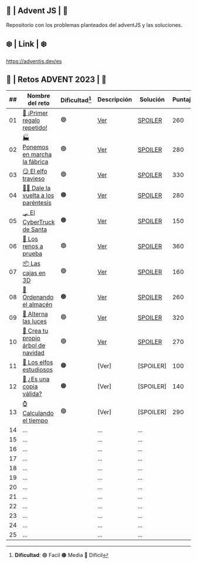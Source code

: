 ## 🎄 | Advent JS | 🎄
Repositorio con los problemas planteados del adventJS y las soluciones. 

## ❄️ | Link | ❄️

<https://adventjs.dev/es>

## 🧩 | Retos ADVENT 2023 | 🧩
| ##  | Nombre del reto                                                                  | Dificultad[^1] | Descripción                                                                         | Solución                                     | Puntaje |
| :-: | -------------------------------------------------------------------------------- | -------------- | ----------------------------------------------------------------------------------- | -------------------------------------------- |---------|
| 01  | [🎁 ¡Primer regalo repetido!](https://adventjs.dev/es/challenges/2023/1)         | 🟢             | [Ver](https://github.com/aFacorroLoscos/adventJS/blob/main/src/challenges_2023/challenge01/readme.md)| [SPOILER](https://github.com/aFacorroLoscos/adventJS/blob/main/src/challenges_2023/challenge01/main.js)                                    | 260 |
| 02  | [🏭 Ponemos en marcha la fábrica](https://adventjs.dev/es/challenges/2023/2)     | 🟢             | [Ver](https://github.com/aFacorroLoscos/adventJS/blob/main/src/challenges_2023/challenge02/readme.md)| [SPOILER](https://github.com/aFacorroLoscos/adventJS/blob/main/src/challenges_2023/challenge02/main.js)                                    | 280 |
| 03  | [😏 El elfo travieso](https://adventjs.dev/es/challenges/2023/3)                 | 🟢             | [Ver](https://github.com/aFacorroLoscos/adventJS/blob/main/src/challenges_2023/challenge03/readme.md)| [SPOILER](https://github.com/aFacorroLoscos/adventJS/blob/main/src/challenges_2023/challenge03/main.js)                                    | 330 |
| 04  | [😵‍💫 Dale la vuelta a los paréntesis](https://adventjs.dev/es/challenges/2023/4)  | 🟠           | [Ver](https://github.com/aFacorroLoscos/adventJS/blob/main/src/challenges_2023/challenge04/readme.md)| [SPOILER](https://github.com/aFacorroLoscos/adventJS/blob/main/src/challenges_2023/challenge04/main.js)                                    | 280 |
| 05  | [🛷 El CyberTruck de Santa](https://adventjs.dev/es/challenges/2023/5)           | 🟠             | [Ver](https://github.com/aFacorroLoscos/adventJS/blob/main/src/challenges_2023/challenge05/readme.md)| [SPOILER](https://github.com/aFacorroLoscos/adventJS/blob/main/src/challenges_2023/challenge05/main.js)                                    | 150 |
| 06  | [🦌 Los renos a prueba](https://adventjs.dev/es/challenges/2023/6)               | 🟢             | [Ver](https://github.com/aFacorroLoscos/adventJS/blob/main/src/challenges_2023/challenge06/readme.md)| [SPOILER](https://github.com/aFacorroLoscos/adventJS/blob/main/src/challenges_2023/challenge06/main.js)                                    | 360 |
| 07  | [📦 Las cajas en 3D](https://adventjs.dev/es/challenges/2023/7)                  | 🟢             | [Ver](https://github.com/aFacorroLoscos/adventJS/blob/main/src/challenges_2023/challenge07/readme.md)| [SPOILER](https://github.com/aFacorroLoscos/adventJS/blob/main/src/challenges_2023/challenge07/main.js)                                    | 160 |
| 08  | [🏬 Ordenando el almacén](https://adventjs.dev/es/challenges/2023/8)             | 🟠             | [Ver](https://github.com/aFacorroLoscos/adventJS/blob/main/src/challenges_2023/challenge08/readme.md)| [SPOILER](https://github.com/aFacorroLoscos/adventJS/blob/main/src/challenges_2023/challenge08/main.js)                                    | 260 |
| 09  | [🚦 Alterna las luces](https://adventjs.dev/es/challenges/2023/9)                | 🟢              | [Ver](https://github.com/aFacorroLoscos/adventJS/blob/main/src/challenges_2023/challenge09/readme.md)| [SPOILER](https://github.com/aFacorroLoscos/adventJS/blob/main/src/challenges_2023/challenge09/main.js)                                    | 320 |
| 10  | [🎄 Crea tu propio árbol de navidad](https://adventjs.dev/es/challenges/2023/10) | 🟢             | [Ver](https://github.com/aFacorroLoscos/adventJS/blob/main/src/challenges_2023/challenge10/readme.md)| [SPOILER](https://github.com/aFacorroLoscos/adventJS/blob/main/src/challenges_2023/challenge10/main.js)                                    | 270 |
| 11  | [📖 Los elfos estudiosos](https://adventjs.dev/es/challenges/2023/11)            | 🟠             | [Ver]                                                                              | [SPOILER]                                    | 100 |
| 12  | [📸 ¿Es una copia válida?](https://adventjs.dev/es/challenges/2023/12)          | 🟠              | [Ver]                                                                              | [SPOILER]                                    | 140 |
| 13  | [⌚️ Calculando el tiempo](https://adventjs.dev/es/challenges/2023/13)          | 🟢              | [Ver]                                                                              | [SPOILER]                                     | 290 |
| 14  | ...                                                                            |                  | ...                                                                               | ...                                            |         |
| 15  | ...                                                                            |                  | ...                                                                               | ...                                            |         |
| 16  | ...                                                                            |                  | ...                                                                               | ...                                            |         |
| 17  | ...                                                                            |                  | ...                                                                               | ...                                            |         |
| 18  | ...                                                                            |                  | ...                                                                               | ...                                            |         |
| 19  | ...                                                                            |                  | ...                                                                               | ...                                            |         |
| 20  | ...                                                                            |                  | ...                                                                               | ...                                            |         |
| 21  | ...                                                                            |                  | ...                                                                               | ...                                            |         |
| 22  | ...                                                                            |                  | ...                                                                               | ...                                            |         |
| 23  | ...                                                                            |                  | ...                                                                               | ...                                            |         |
| 24  | ...                                                                            |                  | ...                                                                               | ...                                            |         |
| 25  | ...                                                                            |                  | ...                                                                               | ...                                            |         |

[^1]: **Dificultad**: 🟢 Facil 🟠 Media 🔴 Dificil


